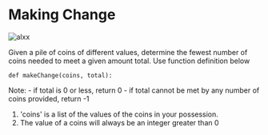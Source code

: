 # Making Change

![alxx](https://user-images.githubusercontent.com/110563322/185378889-8d6595c4-b441-4a6d-8700-4c0043886cdf.jpg)

Given a pile of coins of different values, determine the fewest number of coins needed to meet
a given amount total. Use function definition below

```
def makeChange(coins, total):
```

Note:
    - if total is 0 or less, return 0
    - if total cannot be met by any number of coins provided, return -1

1. 'coins' is a list of the values of the coins in your possession.
2. The value of a coins will always be an integer greater than 0

